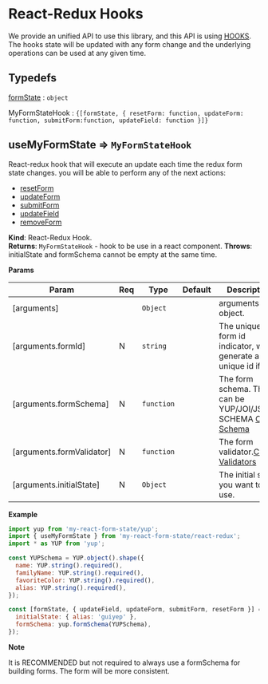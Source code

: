 # React-Redux Hooks

We provide an unified API to use this library, and this API is using <a href="https://react-redux.js.org/next/api/hooks">HOOKS</a>. The hooks state will be updated with any form change and the underlying operations can be used at any given time.

## Typedefs

<dl>
<dt><a href="#formState">formState</a> : <code>object</code></dt>
<dd></dd>
</dl>

<dl>
<dt><a>MyFormStateHook</a> : <code>{[formState, { resetForm: function, updateForm: function, submitForm:function, updateField: function }]}</code></dt>
<dd></dd>
</dl>

## useMyFormState ⇒ <code>MyFormStateHook</code>

React-redux hook that will execute an update each time the redux form state changes. you will be able to
perform any of the next actions:

- <a href="/#/redux/operations/README#resetform">resetForm</a>
- <a href="/#/redux/operations/README#updateform">updateForm</a>
- <a href="/#/redux/operations/README#submitform">submitForm</a>
- <a href="/#/redux/operations/README#updatefield">updateField</a>
- <a href="/#/redux/operations/README#removeForm">removeForm</a>

**Kind**: React-Redux Hook.  
**Returns**: <code>MyFormStateHook</code> - hook to be use in a react component.
**Throws**: initialState and formSchema cannot be empty at the same time.

**Params**

| Param                     | Req | Type                  | Default | Description                                                                                               |
| ------------------------- | --- | --------------------- | ------- | --------------------------------------------------------------------------------------------------------- |
| [arguments]               |     | <code>Object</code>   |         | arguments as object.                                                                                      |
| [arguments.formId]        | N   | <code>string</code>   |         | The unique form id indicator, will generate a unique id if not.                                           |
| [arguments.formSchema]    | N   | <code>function</code> |         | The form schema. This can be YUP/JOI/JSON-SCHEMA <a href="/#/core/validators/README#yup">Check Schema</a> |
| [arguments.formValidator] | N   | <code>function</code> |         | The form validator.<a href="/#/core/validators/README#custom">Check Validators</a>                        |
| [arguments.initialState]  | N   | <code>Object</code>   |         | The initial state you want to use.                                                                        |

**Example**

```js
import yup from 'my-react-form-state/yup';
import { useMyFormState } from 'my-react-form-state/react-redux';
import * as YUP from 'yup';

const YUPSchema = YUP.object().shape({
  name: YUP.string().required(),
  familyName: YUP.string().required(),
  favoriteColor: YUP.string().required(),
  alias: YUP.string().required(),
});

const [formState, { updateField, updateForm, submitForm, resetForm }] = useMyFormState({
  initialState: { alias: 'guiyep' },
  formSchema: yup.formSchema(YUPSchema),
});
```

**Note**

It is RECOMMENDED but not required to always use a formSchema for building forms. The form will be more consistent.
